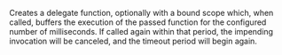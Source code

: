 Creates a delegate function, optionally with a bound scope which, when called, buffers
the execution of the passed function for the configured number of milliseconds.
If called again within that period, the impending invocation will be canceled, and the
timeout period will begin again.
